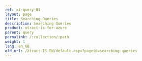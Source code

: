 ```yaml
---
ref: xi-query-01
layout: page
title: Searching Queries
description: Searching Queries
product: xtract-is-for-azure
parent: query
permalink: /:collection/:path
weight: 1
lang: en_GB
old_url: /Xtract-IS-EN/default.aspx?pageid=searching-queries
---
```

